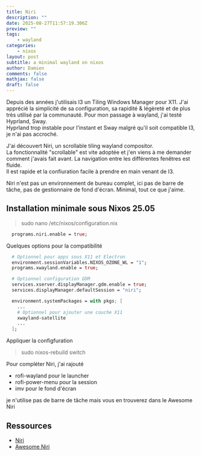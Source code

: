 ```yaml
---
title: Niri
description: ""
date: 2025-08-27T11:57:19.306Z
preview: ""
tags:
    - wayland
categories:
    - nixos
layout: post
subtitle: a minimal wayland on nixos
author: Damien
comments: false
mathjax: false
draft: false
---
```


Depuis des années j'utilisais I3 un Tiling Windows Manager pour X11. J'ai apprécié la simplicité de sa configuration, sa rapidité & légèreté et de plus très utilisé par la communauté. Pour mon passage à wayland, j'ai testé Hyprland, Sway.  
Hyprland trop instable pour l'instant et Sway malgré qu'il soit compatible I3, je n'ai pas accroché.  

J'ai découvert Niri, un scrollable tiling wayland compositor.  
La fonctionnalité "scrollable" est vite adoptée et j'en viens à me demander comment j'avais fait avant. La navigation entre les différentes fenêtres est fluide.  
Il est rapide et la confiuration facile à prendre en main venant de I3.

Niri n'est pas un environnement de bureau complet, ici pas de barre de tâche, pas de gestionnaire de fond d'écran. Minimal, tout ce que j'aime.

## Installation minimale sous Nixos 25.05

> sudo nano /etc/nixos/configuration.nix

```nix
  programs.niri.enable = true;
```

Quelques options pour la compatibilité
```nix
  # Optionnel pour apps sous X11 et Electron
  environment.sessionVariables.NIXOS_OZONE_WL = "1";
  programs.xwayland.enable = true;

  # Optionnel configuration GDM
  services.xserver.displayManager.gdm.enable = true;
  services.displayManager.defaultSession = "niri";

  environment.systemPackages = with pkgs; [
    ...
    # Optionnel pour ajouter une couche X11
    xwayland-satellite
    ...
  ];
```

Appliquer la configfuration
> sudo nixos-rebuild switch

Pour compléter Niri, j'ai rajouté
- rofi-wayland pour le launcher
- rofi-power-menu pour la session
- imv pour le fond d'écran

je n'utilise pas de barre de tâche mais vous en trouverez dans le Awesome Niri

## Ressources

- [Niri](https://github.com/YaLTeR/niri/)
- [Awesome Niri](https://github.com/Vortriz/awesome-niri)
